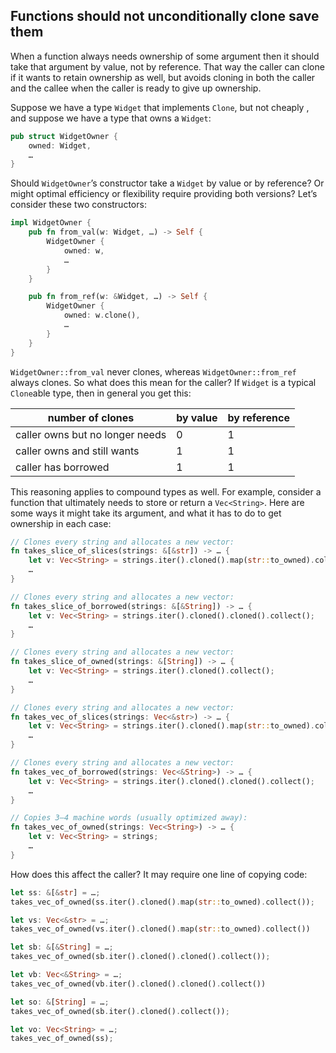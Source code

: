 ## Functions should not unconditionally clone save them

When a function always needs ownership of some argument then it should take that argument by value, not by reference. That way the caller can clone if it wants to retain ownership as well, but avoids cloning in both the caller and the callee when the caller is ready to give up ownership.

Suppose we have a type `Widget` that implements `Clone`, but not cheaply
, and suppose we have a type that owns a `Widget`:

```rust
pub struct WidgetOwner {
    owned: Widget,
    …
}
```

Should `WidgetOwner`’s constructor take a `Widget` by value or by reference? Or might optimal efficiency or flexibility require providing both versions? Let’s consider these two constructors:

```rust
impl WidgetOwner {
    pub fn from_val(w: Widget, …) -> Self {
        WidgetOwner {
            owned: w,
            …
        }
    }

    pub fn from_ref(w: &Widget, …) -> Self {
        WidgetOwner {
            owned: w.clone(),
            …
        }
    }
}
```

`WidgetOwner::from_val` never clones, whereas `WidgetOwner::from_ref` always clones. So what does this mean for the caller? If `Widget` is a typical `Clone`able type, then in general you get this:

| number of clones                 | by value  | by reference  |
| --- | --- | --- |
| caller owns but no longer needs  | 0         | 1             |
| caller owns and still wants      | 1         | 1             |
| caller has borrowed              | 1         | 1             |

This reasoning applies to compound types as well. For example, consider a function that ultimately needs to store or return a `Vec<String>`. Here are some ways it might take its argument, and what it has to do to get ownership in each case:

```rust
// Clones every string and allocates a new vector:
fn takes_slice_of_slices(strings: &[&str]) -> … {
    let v: Vec<String> = strings.iter().cloned().map(str::to_owned).collect();
    …
}

// Clones every string and allocates a new vector:
fn takes_slice_of_borrowed(strings: &[&String]) -> … {
    let v: Vec<String> = strings.iter().cloned().cloned().collect();
    …
}

// Clones every string and allocates a new vector:
fn takes_slice_of_owned(strings: &[String]) -> … {
    let v: Vec<String> = strings.iter().cloned().collect();
    …
}

// Clones every string and allocates a new vector:
fn takes_vec_of_slices(strings: Vec<&str>) -> … {
    let v: Vec<String> = strings.iter().cloned().map(str::to_owned).collect();
    …
}

// Clones every string and allocates a new vector:
fn takes_vec_of_borrowed(strings: Vec<&String>) -> … {
    let v: Vec<String> = strings.iter().cloned().cloned().collect();
    …
}

// Copies 3–4 machine words (usually optimized away):
fn takes_vec_of_owned(strings: Vec<String>) -> … {
    let v: Vec<String> = strings;
    …
}
```

How does this affect the caller? It may require one line of copying code:

```rust
let ss: &[&str] = …;
takes_vec_of_owned(ss.iter().cloned().map(str::to_owned).collect());

let vs: Vec<&str> = …;
takes_vec_of_owned(vs.iter().cloned().map(str::to_owned).collect())

let sb: &[&String] = …;
takes_vec_of_owned(sb.iter().cloned().cloned().collect());

let vb: Vec<&String> = …;
takes_vec_of_owned(vb.iter().cloned().cloned().collect())

let so: &[String] = …;
takes_vec_of_owned(sb.iter().cloned().collect());

let vo: Vec<String> = …;
takes_vec_of_owned(ss);
```

